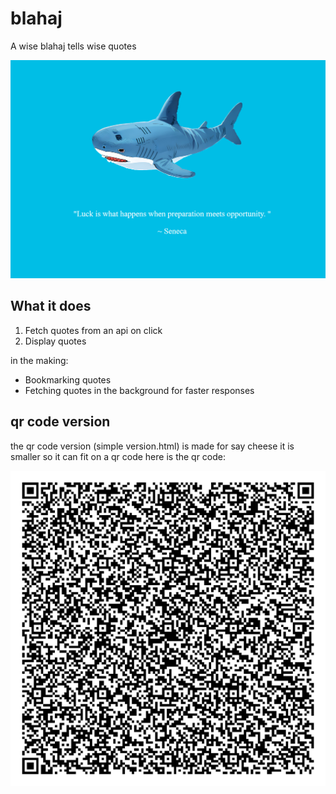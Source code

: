 # blahaj

A wise blahaj tells wise quotes

![demo](image.png)

## What it does
1. Fetch quotes from an api on click
2. Display quotes

in the making:
- Bookmarking quotes
- Fetching quotes in the background for faster responses

## qr code version
the qr code version (simple version.html) is made for say cheese
it is smaller so it can fit on a qr code
here is the qr code:

![qr](qr.png)